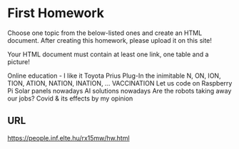 # First Homework
Choose one topic from the below-listed ones and create an HTML document. After creating this homework, please upload it on this site!

Your HTML document must contain at least one link, one table and a picture!

Online education - I like it
Toyota Prius Plug-In the inimitable
N, ON, ION, TION, ATION, NATION, INATION, ... VACCINATION
Let us code on Raspberry Pi
Solar panels nowadays
AI solutions nowadays
Are the robots taking away our jobs?
Covid & its effects by my opinion
## URL
https://people.inf.elte.hu/rx15mw/hw.html
